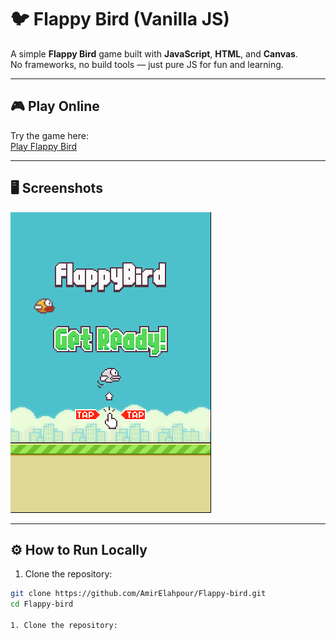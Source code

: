 # 🐦 Flappy Bird (Vanilla JS)

A simple **Flappy Bird** game built with **JavaScript**, **HTML**, and **Canvas**.  
No frameworks, no build tools — just pure JS for fun and learning.

---

## 🎮 Play Online
Try the game here:  
[Play Flappy Bird](https://amirelahpour.github.io/Flappy-bird/)

---

## 🖥️ Screenshots

![Flappy Bird Screenshot](https://github.com/AmirElahpour/Flappy-bird/blob/main/sprite/flappy-bird-screenshot.png?raw=true)  

---

## ⚙️ How to Run Locally

1. Clone the repository:
```bash
git clone https://github.com/AmirElahpour/Flappy-bird.git
cd Flappy-bird

1. Clone the repository:


